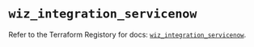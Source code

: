 # `wiz_integration_servicenow`

Refer to the Terraform Registory for docs: [`wiz_integration_servicenow`](https://registry.terraform.io/providers/rhizo-co/wiz/1.1.6/docs/resources/integration_servicenow).
